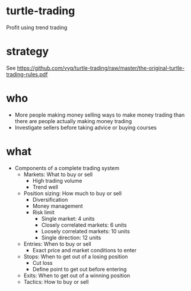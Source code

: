 # turtle-trading
Profit using trend trading

# strategy
See https://github.com/vyq/turtle-trading/raw/master/the-original-turtle-trading-rules.pdf

# who
- More people making money selling ways to make money trading than there are people actually making money trading
- Investigate sellers before taking advice or buying courses

# what
- Components of a complete trading system
    - Markets: What to buy or sell
        - High trading volume
        - Trend well
    - Position sizing: How much to buy or sell
        - Diversification
        - Money management
        - Risk limit
            - Single market: 4 units
            - Closely correlated markets: 6 units
            - Loosely correlated markets: 10 units
            - Single direction: 12 units
    - Entries: When to buy or sell
        - Exact price and market conditions to enter
    - Stops: When to get out of a losing position
        - Cut loss
        - Define point to get out before entering
    - Exits: When to get out of a winning position
    - Tactics: How to buy or sell